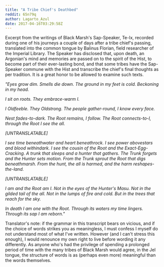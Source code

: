 ```yaml
---
title: "A Tribe Chief's Deathbed"
reddit: 65n79q
author: Lagarto_Azul
date: 2017-04-16T03:29:58Z
---
```


Excerpt from the writings of Black Marsh's Sap-Speaker, Te-Ix, recorded during one of his journeys a couple of days after a tribe chief's passing, translated into the common tongue by Balinus Florian, field researcher of the Imperial Library. The Speaker has disclosed that, upon death, an Argonian's mind and memories are passed on to the spirit of the Hist, to become part of their ever-lasting bond, and that some tribes have the Sap-Speaker commune with the Hist and transcribe the chief's final thoughts as per tradition. It is a great honor to be allowed to examine such texts.

*"Eyes grow dim. Smells die down. The ground in my feet is cold. Beckoning in my head.*

*I sit on roots. They embrace-warm I.*

*I Oldfeeble. They Oldstrong. The people gather-round, I know every face.* 

*Nest fades-to-dark. The Root remains, I follow. The Root connects-to-I, through the Root I see the all.*

*[UNTRANSLATABLE]*

*I see time beneathwater and heart beneathrock. I see power abovestars and blood withindark. I see the cousin of the Root and the Exact-Egg-Cracking. A trunk that sleeps and a hunter that gathers. The Trunk forgets and the Hunter sets motion. From the Trunk sprout the Root that digs beneathmarsh. From the hunt, the all is harmed, and the harm reshapes-the-land.*

*[UNTRANSLATABLE]*

*I am and the Root am I. Not in the eyes of the Hunter's Masu. Not in the gilded tail of the all. Not in the lumps of fire and cold. But in the trees that reach for the sky.*

*In death I am one with the Root. Through its waters my time lingers.
Through its sap I am reborn."*

Translator's note: if the grammar in this transcript bears on vicious, and if the choice of words strikes you as meaningless, I must confess I myself do not understand most of what I've written. However (and I can't stress this enough), I would renounce my own right to live before wording it any differently. As anyone who's had the privilege of spending a prolonged period of time with the many tribes of Black Marsh would agree, in the Jel tongue, the structure of words is as (perhaps even more) meaningful than the words themselves.
